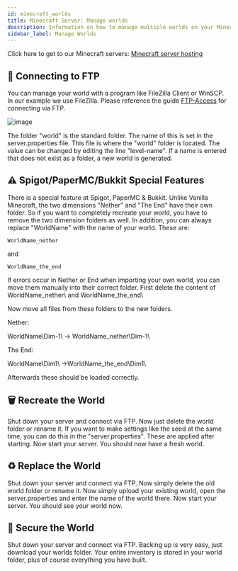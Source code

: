 ```yaml
---
id: minecraft_worlds
title: Minecraft Server: Manage worlds
description: Information on how to manage multiple worlds on your Minecraft server from ZAP-Hosting - ZAP-Hosting.com documentation
sidebar_label: Manage Worlds
---
```


Click here to get to our Minecraft servers: [Minecraft server hosting](https://zap-hosting.com/en/minecraft-server-hosting/)

## 📶 Connecting to FTP

You can manage your world with a program like FileZilla Client or WinSCP. In our example we use FileZilla. 
Please reference the guide [FTP-Access](gameserver_ftpaccess.md) for connecting via FTP. 

![image](https://user-images.githubusercontent.com/26007280/189978953-f3937aeb-0d8d-4d49-8299-af11392556be.png)

The folder "world" is the standard folder. The name of this is set in the server.properties file. This file is where the "world" folder is located. The value can be changed by editing the line "level-name". If a name is entered that does not exist as a folder, a new world is generated.

## ⚠ Spigot/PaperMC/Bukkit Special Features

There is a special feature at Spigot, PaperMC & Bukkit. Unlike Vanilla Minecraft, the two dimensions "Nether" and "The End" have their own folder. So if you want to completely recreate your world, you have to remove the two dimension folders as well. In addition, you can always replace "WorldName" with the name of your world. These are:

```
WorldName_nether
```
and
```
WorldName_the_end
```

If errors occur in Nether or End when importing your own world, you can move them manually into their correct folder. First delete the content of WorldName_nether\ and WorldName_the_end\

Now move all files from these folders to the new folders.

Nether:

WorldName\Dim-1\ -> WorldName_nether\Dim-1\

The End:

WorldName\Dim1\  ->WorldName_the_end\Dim1\

Afterwards these should be loaded correctly.

## 🗑 Recreate the World

Shut down your server and connect via FTP. Now just delete the world folder or rename it. If you want to make settings like the seed at the same time, you can do this in the "server.properties". These are applied after starting. Now start your server. You should now have a fresh world.

## ♻ Replace the World

Shut down your server and connect via FTP. Now simply delete the old world folder or rename it. Now simply upload your existing world, open the server.properties and enter the name of the world there. Now start your server. You should see your world now.

## 💾 Secure the World

Shut down your server and connect via FTP. Backing up is very easy, just download your worlds folder. Your entire inventory is stored in your world folder, plus of course everything you have built.
